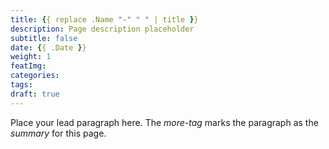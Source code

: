 ```yaml
---
title: {{ replace .Name "-" " " | title }}
description: Page description placeholder
subtitle: false
date: {{ .Date }}
weight: 1
featImg:
categories:
tags:
draft: true
---
```


Place your lead paragraph here. The _more-tag_ marks the paragraph as the _summary_ for this page.
<!--more-->
